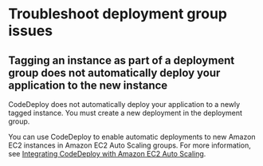 # Troubleshoot deployment group issues<a name="troubleshooting-deployment-groups"></a>

## Tagging an instance as part of a deployment group does not automatically deploy your application to the new instance<a name="troubleshooting-adding-instance-to-group"></a>

CodeDeploy does not automatically deploy your application to a newly tagged instance\. You must create a new deployment in the deployment group\.

You can use CodeDeploy to enable automatic deployments to new Amazon EC2 instances in Amazon EC2 Auto Scaling groups\. For more information, see [Integrating CodeDeploy with Amazon EC2 Auto Scaling](integrations-aws-auto-scaling.md)\.